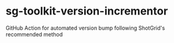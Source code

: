 # sg-toolkit-version-incrementor
GitHub Action for automated version bump following ShotGrid's recommended method
